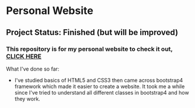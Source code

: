 # Personal Website

## Project Status: Finished (but will be improved)

### This repository is for my personal website to check it out, [CLICK HERE](https://sumanra.github.io/)

What I've done so far:

- I've studied basics of HTML5 and CSS3 then came across bootstrap4 framework which made it easier to create a website. It took me a while since I've tried to understand all different classes in bootstrap4 and how they work.
